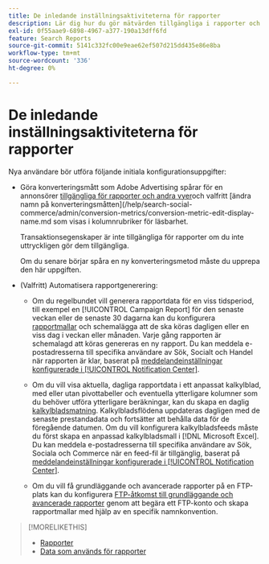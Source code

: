 ```yaml
---
title: De inledande inställningsaktiviteterna för rapporter
description: Lär dig hur du gör mätvärden tillgängliga i rapporter och hur du automatiserar rapporter.
exl-id: 0f55aae9-6898-4967-a377-190a13dff6fd
feature: Search Reports
source-git-commit: 5141c332fc00e9eae62ef507d215dd435e86e8ba
workflow-type: tm+mt
source-wordcount: '336'
ht-degree: 0%

---
```


# De inledande inställningsaktiviteterna för rapporter

Nya användare bör utföra följande initiala konfigurationsuppgifter:

* Göra konverteringsmått som Adobe Advertising spårar för en annonsörer [tillgängliga för rapporter och andra vyer](/help/search-social-commerce/admin/conversion-metrics/conversion-metric-edit-available.md)och valfritt [ändra namn på konverteringsmåtten](/help/search-social-commerce/admin/conversion-metrics/conversion-metric-edit-display-name.md som visas i kolumnrubriker för läsbarhet.

  Transaktionsegenskaper är inte tillgängliga för rapporter om du inte uttryckligen gör dem tillgängliga.

  Om du senare börjar spåra en ny konverteringsmetod måste du upprepa den här uppgiften.

* (Valfritt) Automatisera rapportgenerering:

   * Om du regelbundet vill generera rapportdata för en viss tidsperiod, till exempel en [!UICONTROL Campaign Report] för den senaste veckan eller de senaste 30 dagarna kan du konfigurera [rapportmallar](/help/search-social-commerce/reports/automation/templates/template-about.md) och schemalägga att de ska köras dagligen eller en viss dag i veckan eller månaden. Varje gång rapporten är schemalagd att köras genereras en ny rapport. Du kan meddela e-postadresserna till specifika användare av Sök, Socialt och Handel när rapporten är klar, baserat på [meddelandeinställningar konfigurerade i [!UICONTROL Notification Center]](/help/search-social-commerce/notifications/notification-about.md).

   * Om du vill visa aktuella, dagliga rapportdata i ett anpassat kalkylblad, med eller utan pivottabeller och eventuella ytterligare kolumner som du behöver utföra ytterligare beräkningar, kan du skapa en daglig [kalkylbladsmatning](/help/search-social-commerce/reports/automation/spreadsheet-feeds/spreadsheet-feed-about.md). Kalkylbladsflödena uppdateras dagligen med de senaste prestandadata och fortsätter att behålla data för de föregående datumen. Om du vill konfigurera kalkylbladsfeeds måste du först skapa en anpassad kalkylbladsmall i [!DNL Microsoft Excel]. Du kan meddela e-postadresserna till specifika användare av Sök, Sociala och Commerce när en feed-fil är tillgänglig, baserat på [meddelandeinställningar konfigurerade i [!UICONTROL Notification Center]](/help/search-social-commerce/notifications/notification-about.md).

   * Om du vill få grundläggande och avancerade rapporter på en FTP-plats kan du konfigurera [FTP-åtkomst till grundläggande och avancerade rapporter](/help/search-social-commerce/reports/automation/ftp-reports.md) genom att begära ett FTP-konto och skapa rapportmallar med hjälp av en specifik namnkonvention.

>[!MORELIKETHIS]
>
>* [Rapporter](report-about.md)
>* [Data som används för rapporter](data-used-for-reports.md)
